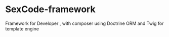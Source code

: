 # SexCode-framework
Framework for Developer , with composer using Doctrine ORM and Twig for template engine 
